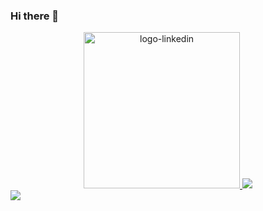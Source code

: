 ### Hi there 👋

<div id="header" align="center" width='500px'>
  <a href="https://www.linkedin.com/in/eduardo-vera-612626191/">
  <img src="https://media3.giphy.com/media/iIqmM5tTjmpOB9mpbn/giphy.gif?cid=790b761151f31f899444ac109570010daf1b8681fe18d8c1&rid=giphy.gif&ct=g" alt="logo-linkedin" width="250"/>
  </a>
  <img src="https://img.shields.io/badge/-twitter-1DA1F2?logo=twitter&logoColor=white&style=for-the-badge">
</div>

<div id="badges">
  <img src="https://img.shields.io/badge/-LinkedIn-%230072b1?logo=linkedin&logoColor=white&style=for-the-badge">
</div>



<!--
**ewa1do/ewa1do** is a ✨ _special_ ✨ repository because its `README.md` (this file) appears on your GitHub profile.

Here are some ideas to get you started:

- 🔭 I’m currently working on ...
- 🌱 I’m currently learning ...
- 👯 I’m looking to collaborate on ...
- 🤔 I’m looking for help with ...
- 💬 Ask me about ...
- 📫 How to reach me: ...
- 😄 Pronouns: ...
- ⚡ Fun fact: ...
-->
